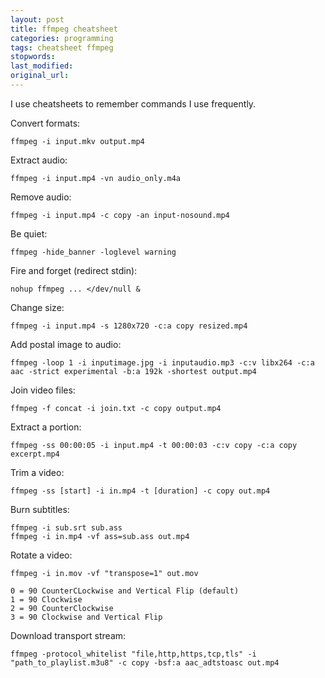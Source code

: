 ```yaml
---
layout: post
title: ffmpeg cheatsheet
categories: programming
tags: cheatsheet ffmpeg
stopwords:
last_modified:
original_url:
---
```


I use cheatsheets to remember commands I use frequently.

Convert formats:

    ffmpeg -i input.mkv output.mp4

Extract audio:

    ffmpeg -i input.mp4 -vn audio_only.m4a

Remove audio:

	ffmpeg -i input.mp4 -c copy -an input-nosound.mp4

Be quiet:

	ffmpeg -hide_banner -loglevel warning

Fire and forget (redirect stdin):

	nohup ffmpeg ... </dev/null &

Change size:

    ffmpeg -i input.mp4 -s 1280x720 -c:a copy resized.mp4

Add postal image to audio:

    ffmpeg -loop 1 -i inputimage.jpg -i inputaudio.mp3 -c:v libx264 -c:a aac -strict experimental -b:a 192k -shortest output.mp4

Join video files:

    ffmpeg -f concat -i join.txt -c copy output.mp4

Extract a portion:

    ffmpeg -ss 00:00:05 -i input.mp4 -t 00:00:03 -c:v copy -c:a copy excerpt.mp4

Trim a video:

    ffmpeg -ss [start] -i in.mp4 -t [duration] -c copy out.mp4

Burn subtitles:

    ffmpeg -i sub.srt sub.ass
    ffmpeg -i in.mp4 -vf ass=sub.ass out.mp4

Rotate a video:

	ffmpeg -i in.mov -vf "transpose=1" out.mov

	0 = 90 CounterCLockwise and Vertical Flip (default)
	1 = 90 Clockwise
	2 = 90 CounterClockwise
	3 = 90 Clockwise and Vertical Flip

Download transport stream:

    ffmpeg -protocol_whitelist "file,http,https,tcp,tls" -i "path_to_playlist.m3u8" -c copy -bsf:a aac_adtstoasc out.mp4
